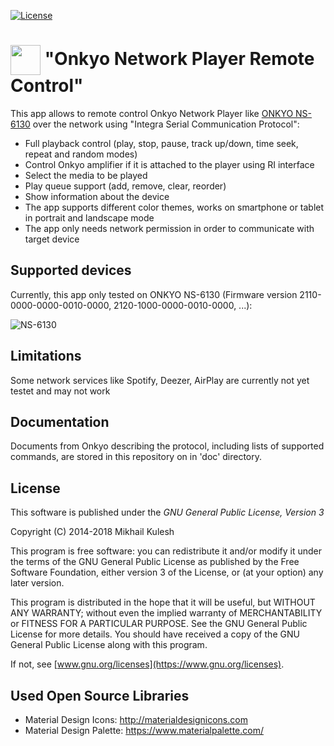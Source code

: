 [![License](https://img.shields.io/badge/license-GNU_GPLv3-orange.svg)](https://github.com/mkulesh/onpc/blob/master/LICENSE)

# <img src="https://github.com/mkulesh/onpc/blob/master/images/icon.png" align="center" height="48" width="48"> "Onkyo Network Player Remote Control"

This app allows to remote control Onkyo Network Player like [ONKYO NS-6130](https://www.eu.onkyo.com/en/products/ns-6130-132943.html) over the network using "Integra Serial Communication Protocol":
* Full playback control (play, stop, pause, track up/down, time seek, repeat and random modes)
* Control Onkyo amplifier if it is attached to the player using RI interface
* Select the media to be played
* Play queue support (add, remove, clear, reorder)
* Show information about the device
* The app supports different color themes, works on smartphone or tablet in portrait and landscape mode
* The app only needs network permission in order to communicate with target device

## Supported devices
Currently, this app only tested on ONKYO NS-6130 (Firmware version 2110-0000-0000-0010-0000, 2120-1000-0000-0010-0000, ...):

![NS-6130](https://github.com/mkulesh/onpc/blob/master/images/ns_6130.png)

## Limitations
Some network services like Spotify, Deezer, AirPlay are currently not yet testet and may not work

## Documentation
Documents from Onkyo describing the protocol, including lists of supported commands, are stored in this repository on in 'doc' directory.

## License

This software is published under the *GNU General Public License, Version 3*

Copyright (C) 2014-2018 Mikhail Kulesh

This program is free software: you can redistribute it and/or modify it under the terms of the GNU General Public License as published by the Free Software Foundation, either version 3 of the License, or (at your option) any later version.

This program is distributed in the hope that it will be useful, but WITHOUT ANY WARRANTY; without even the implied warranty of MERCHANTABILITY or FITNESS FOR A PARTICULAR PURPOSE.  See the GNU General Public License for more details. You should have received a copy of the GNU General Public License along with this program.

If not, see [www.gnu.org/licenses](https://www.gnu.org/licenses).

## Used Open Source Libraries
* Material Design Icons: http://materialdesignicons.com
* Material Design Palette: https://www.materialpalette.com/
